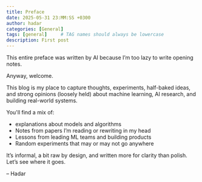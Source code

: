 ```yaml
---
title: Preface
date: 2025-05-31 23:MM:SS +0300
author: hadar
categories: [General]
tags: [general]     # TAG names should always be lowercase
description: First post
---
```

This entire preface was written by AI because I’m too lazy to write opening notes.

Anyway, welcome.

This blog is my place to capture thoughts, experiments, half-baked ideas, and strong opinions (loosely held) about machine learning, AI research, and building real-world systems.

You'll find a mix of:
- explanations about models and algorithms
- Notes from papers I’m reading or rewriting in my head
- Lessons from leading ML teams and building products
- Random experiments that may or may not go anywhere

It’s informal, a bit raw by design, and written more for clarity than polish. Let’s see where it goes.

– Hadar